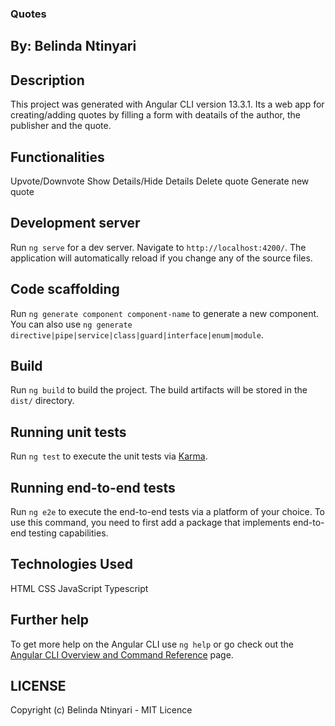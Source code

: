 ### Quotes

## By: Belinda Ntinyari

## Description
This project was generated with Angular CLI version 13.3.1. Its a web app for creating/adding quotes by filling a form with deatails of the author, the publisher and the quote. 

## Functionalities
Upvote/Downvote
Show Details/Hide Details
Delete quote
Generate new quote

## Development server
Run `ng serve` for a dev server. Navigate to `http://localhost:4200/`. The application will automatically reload if you change any of the source files.

## Code scaffolding
Run `ng generate component component-name` to generate a new component. You can also use `ng generate directive|pipe|service|class|guard|interface|enum|module`.

## Build
Run `ng build` to build the project. The build artifacts will be stored in the `dist/` directory.

## Running unit tests
Run `ng test` to execute the unit tests via [Karma](https://karma-runner.github.io).

## Running end-to-end tests
Run `ng e2e` to execute the end-to-end tests via a platform of your choice. To use this command, you need to first add a package that implements end-to-end testing capabilities.

## Technologies Used 
HTML
CSS
JavaScript
Typescript

## Further help
To get more help on the Angular CLI use `ng help` or go check out the [Angular CLI Overview and Command Reference](https://angular.io/cli) page.

## LICENSE
Copyright (c) Belinda Ntinyari - MIT Licence
